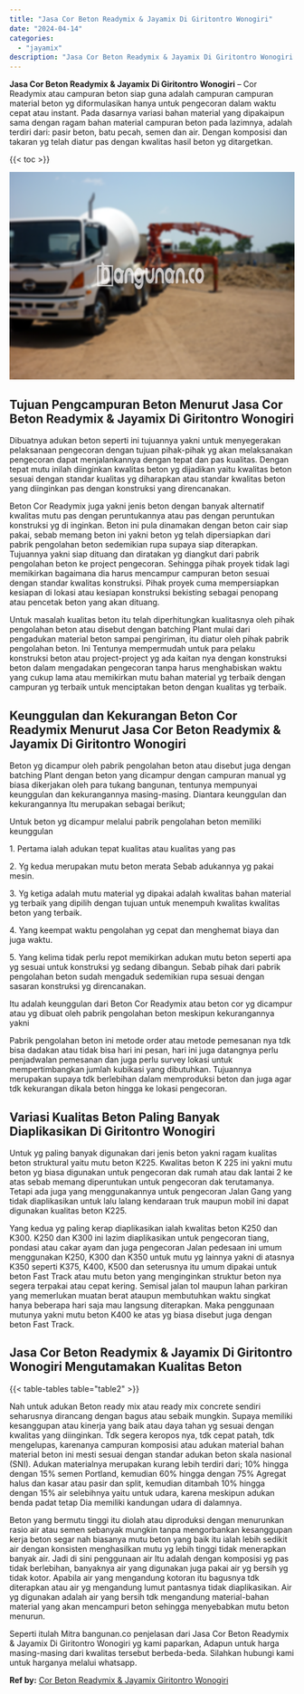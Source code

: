 ```yaml
---
title: "Jasa Cor Beton Readymix & Jayamix Di Giritontro Wonogiri"
date: "2024-04-14"
categories: 
  - "jayamix"
description: "Jasa Cor Beton Readymix & Jayamix Di Giritontro Wonogiri. Seperti itulah Mitra bangunan.co penjelasan dari Jasa Cor Beton Readymix & Jayamix Di Giritontro Wo..."
---
```


**Jasa Cor Beton Readymix & Jayamix Di Giritontro Wonogiri** – Cor Readymix atau campuran beton siap guna adalah campuran campuran material beton yg diformulasikan hanya untuk pengecoran dalam waktu cepat atau instant. Pada dasarnya variasi bahan material yang dipakaipun sama dengan ragam bahan material campuran beton pada lazimnya, adalah terdiri dari: pasir beton, batu pecah, semen dan air. Dengan komposisi dan takaran yg telah diatur pas dengan kwalitas hasil beton yg ditargetkan.

{{< toc >}}

![Jasa Cor Beton Readymix & Jayamix Di Giritontro Wonogiri](/images/jasa-cor-readymix-33.png)

## Tujuan Pengcampuran Beton Menurut Jasa Cor Beton Readymix & Jayamix Di Giritontro Wonogiri

Dibuatnya adukan beton seperti ini tujuannya yakni untuk menyegerakan pelaksanaan pengecoran dengan tujuan pihak-pihak yg akan melaksanakan pengecoran dapat menjalankannya dengan tepat dan pas kualitas. Dengan tepat mutu inilah diinginkan kwalitas beton yg dijadikan yaitu kwalitas beton sesuai dengan standar kualitas yg diharapkan atau standar kwalitas beton yang diinginkan pas dengan konstruksi yang direncanakan.

Beton Cor Readymix juga yakni jenis beton dengan banyak alternatif kwalitas mutu pas dengan peruntukannya atau pas dengan peruntukan konstruksi yg di inginkan. Beton ini pula dinamakan dengan beton cair siap pakai, sebab memang beton ini yakni beton yg telah dipersiapkan dari pabrik pengolahan beton sedemikian rupa supaya siap diterapkan. Tujuannya yakni siap dituang dan diratakan yg diangkut dari pabrik pengolahan beton ke project pengecoran. Sehingga pihak proyek tidak lagi memikirkan bagaimana dia harus mencampur campuran beton sesuai dengan standar kwalitas konstruksi. Pihak proyek cuma mempersiapkan kesiapan di lokasi atau kesiapan konstruksi bekisting sebagai penopang atau pencetak beton yang akan dituang.

Untuk masalah kualitas beton itu telah diperhitungkan kualitasnya oleh pihak pengolahan beton atau disebut dengan batching Plant mulai dari pengadukan material beton sampai pengiriman, itu diatur oleh pihak pabrik pengolahan beton. Ini Tentunya mempermudah untuk para pelaku konstruksi beton atau project-project yg ada kaitan nya dengan konstruksi beton dalam mengadakan pengecoran tanpa harus menghabiskan waktu yang cukup lama atau memikirkan mutu bahan material yg terbaik dengan campuran yg terbaik untuk menciptakan beton dengan kualitas yg terbaik.

## Keunggulan dan Kekurangan Beton Cor Readymix Menurut Jasa Cor Beton Readymix & Jayamix Di Giritontro Wonogiri

Beton yg dicampur oleh pabrik pengolahan beton atau disebut juga dengan batching Plant dengan beton yang dicampur dengan campuran manual yg biasa dikerjakan oleh para tukang bangunan, tentunya mempunyai keunggulan dan kekurangannya masing-masing. Diantara keunggulan dan kekurangannya Itu merupakan sebagai berikut;

Untuk beton yg dicampur melalui pabrik pengolahan beton memiliki keunggulan

1\. Pertama ialah adukan tepat kualitas atau kualitas yang pas

2\. Yg kedua merupakan mutu beton merata Sebab adukannya yg pakai mesin.

3\. Yg ketiga adalah mutu material yg dipakai adalah kwalitas bahan material yg terbaik yang dipilih dengan tujuan untuk menempuh kwalitas kwalitas beton yang terbaik.

4\. Yang keempat waktu pengolahan yg cepat dan menghemat biaya dan juga waktu.

5\. Yang kelima tidak perlu repot memikirkan adukan mutu beton seperti apa yg sesuai untuk konstruksi yg sedang dibangun. Sebab pihak dari pabrik pengolahan beton sudah mengaduk sedemikian rupa sesuai dengan sasaran konstruksi yg direncanakan.

Itu adalah keunggulan dari Beton Cor Readymix atau beton cor yg dicampur atau yg dibuat oleh pabrik pengolahan beton meskipun kekurangannya yakni

Pabrik pengolahan beton ini metode order atau metode pemesanan nya tdk bisa dadakan atau tidak bisa hari ini pesan, hari ini juga datangnya perlu penjadwalan pemesanan dan juga perlu survey lokasi untuk mempertimbangkan jumlah kubikasi yang dibutuhkan. Tujuannya merupakan supaya tdk berlebihan dalam memproduksi beton dan juga agar tdk kekurangan dikala beton hingga ke lokasi pengecoran.

## Variasi Kualitas Beton Paling Banyak Diaplikasikan Di Giritontro Wonogiri

Untuk yg paling banyak digunakan dari jenis beton yakni ragam kualitas beton struktural yaitu mutu beton K225. Kwalitas beton K 225 ini yakni mutu beton yg biasa digunakan untuk pengecoran dak rumah atau dak lantai 2 ke atas sebab memang diperuntukan untuk pengecoran dak terutamanya. Tetapi ada juga yang menggunakannya untuk pengecoran Jalan Gang yang tidak diaplikasikan untuk lalu lalang kendaraan truk maupun mobil ini dapat digunakan kualitas beton K225.

Yang kedua yg paling kerap diaplikasikan ialah kwalitas beton K250 dan K300. K250 dan K300 ini lazim diaplikasikan untuk pengecoran tiang, pondasi atau cakar ayam dan juga pengecoran Jalan pedesaan ini umum menggunakan K250, K300 dan K350 untuk mutu yg lainnya yakni di atasnya K350 seperti K375, K400, K500 dan seterusnya itu umum dipakai untuk beton Fast Track atau mutu beton yang menginginkan struktur beton nya segera terpakai atau cepat kering. Semisal jalan tol maupun lahan parkiran yang memerlukan muatan berat ataupun membutuhkan waktu singkat hanya beberapa hari saja mau langsung diterapkan. Maka penggunaan mutunya yakni mutu beton K400 ke atas yg biasa disebut juga dengan beton Fast Track.

## Jasa Cor Beton Readymix & Jayamix Di Giritontro Wonogiri Mengutamakan Kualitas Beton

{{< table-tables table="table2" >}}

Nah untuk adukan Beton ready mix atau ready mix concrete sendiri seharusnya dirancang dengan bagus atau sebaik mungkin. Supaya memiliki kesanggupan atau kinerja yang baik atau daya tahan yg sesuai dengan kwalitas yang diinginkan. Tdk segera keropos nya, tdk cepat patah, tdk mengelupas, karenanya campuran komposisi atau adukan material bahan material beton ini mesti sesuai dengan standar adukan beton skala nasional (SNI). Adukan materialnya merupakan kurang lebih terdiri dari; 10% hingga dengan 15% semen Portland, kemudian 60% hingga dengan 75% Agregat halus dan kasar atau pasir dan split, kemudian ditambah 10% hingga dengan 15% air selebihnya yaitu untuk udara, karena meskipun adukan benda padat tetap Dia memiliki kandungan udara di dalamnya.

Beton yang bermutu tinggi itu diolah atau diproduksi dengan menurunkan rasio air atau semen sebanyak mungkin tanpa mengorbankan kesanggupan kerja beton segar nah biasanya mutu beton yang baik itu ialah lebih sedikit air dengan konsisten menghasilkan mutu yg lebih tinggi tidak menerapkan banyak air. Jadi di sini penggunaan air Itu adalah dengan komposisi yg pas tidak berlebihan, banyaknya air yang digunakan juga pakai air yg bersih yg tidak kotor. Apabila air yang mengandung kotoran itu bagusnya tdk diterapkan atau air yg mengandung lumut pantasnya tidak diaplikasikan. Air yg digunakan adalah air yang bersih tdk mengandung material-bahan material yang akan mencampuri beton sehingga menyebabkan mutu beton menurun.

Seperti itulah Mitra bangunan.co penjelasan dari Jasa Cor Beton Readymix & Jayamix Di Giritontro Wonogiri yg kami paparkan, Adapun untuk harga masing-masing dari kwalitas tersebut berbeda-beda. Silahkan hubungi kami untuk harganya melalui whatsapp.

**Ref by:** [Cor Beton Readymix & Jayamix Giritontro Wonogiri](https://id.wikipedia.org/wiki/Cor)
